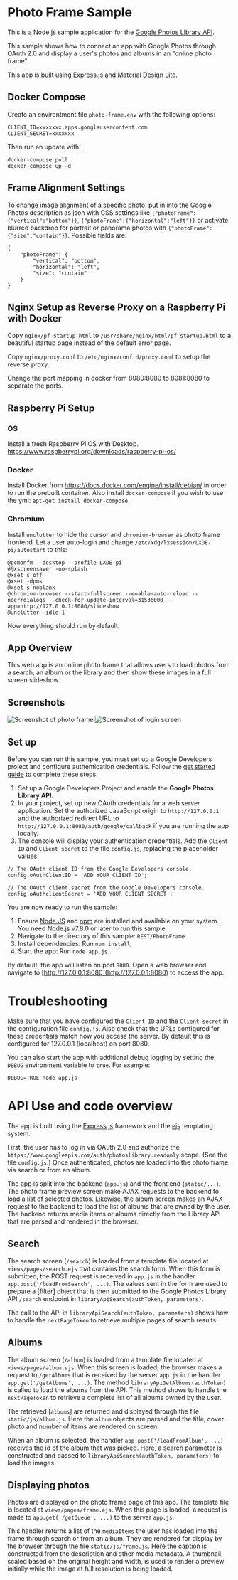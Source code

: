 # Photo Frame Sample

This is a Node.js sample application for the [Google Photos Library API](https://developers.google.com/photos).

This sample shows how to connect an app with Google Photos through OAuth 2.0 and display a user's photos and albums in an "online photo frame".

This app is built using [Express.js](https://expressjs.com/) and [Material Design Lite](https://getmdl.io/).

## Docker Compose

Create an environtment file `photo-frame.env` with the following options:

```
CLIENT_ID=xxxxxxx.apps.googleusercontent.com
CLIENT_SECRET=xxxxxxx
```

Then run an update with:

```
docker-compose pull
docker-compose up -d
```

## Frame Alignment Settings
To change image alignment of a specific photo, put in into the Google Photos description as json with CSS settings like `{"photoFrame":{"vertical":"bottom"}}`,  `{"photoFrame":{"horizontal":"left"}}` or activate blurred backdrop for portrait or panorama photos with `{"photoFrame":{"size":"contain"}}`.
Possible fields are:

```
{
    "photoFrame": {
        "vertical": "bottom",
        "horizontal": "left",
        "size": "contain"
    }
}
```

## Nginx Setup as Reverse Proxy on a Raspberry Pi with Docker

Copy `nginx/pf-startup.html` to `/usr/share/nginx/html/pf-startup.html` to a beautiful startup page instead of the default error page.

Copy `nginx/proxy.conf` to `/etc/nginx/conf.d/proxy.conf` to setup the reverse proxy.

Change the port mapping in docker from 8080:8080 to 8081:8080 to separate the ports.

## Raspberry Pi Setup

### OS

Install a fresh Raspberry Pi OS with Desktop. <https://www.raspberrypi.org/downloads/raspberry-pi-os/>

### Docker

Install Docker from <https://docs.docker.com/engine/install/debian/> in order to run the prebuilt container. Also install `docker-compose` if you wish to use the yml: `apt-get install docker-compose`.

### Chromium

Install `unclutter` to hide the cursor and `chromium-browser` as photo frame frontend.
Let a user auto-login and change `/etc/xdg/lxsession/LXDE-pi/autostart` to this:
```@lxpanel --profile LXDE-pi
@pcmanfm --desktop --profile LXDE-pi
#@xscreensaver -no-splash
@xset s off
@xset -dpms
@xset s noblank
@chromium-browser --start-fullscreen --enable-auto-reload --noerrdialogs --check-for-update-interval=31536000 --app=http://127.0.0.1:8080/slideshow
@unclutter -idle 1
```

Now everything should run by default.

## App Overview
This web app is an online photo frame that allows users to load photos from a search, an album or the library and then show these images in a full screen slideshow.

## Screenshots
![Screenshot of photo frame](images/preview.png)
![Screenshot of login screen](images/login.png)

## Set up
Before you can run this sample, you must set up a Google Developers project and configure authentication credentials. Follow the
[get started guide](https://developers.google.com/photos/library/guides/get-started) to complete these steps:
1. Set up a Google Developers Project and enable the **Google Photos Library API**.
1. In your project, set up new OAuth credentials for a web server application. Set the authorized JavaScript origin to `http://127.0.0.1` and the authorized redirect URL to `http://127.0.0.1:8080/auth/google/callback` if you are running the app locally.
1. The console will display your authentication credentials. Add the `Client ID` and `Client secret` to the file `config.js`, replacing the placeholder values:
```
// The OAuth client ID from the Google Developers console.
config.oAuthClientID = 'ADD YOUR CLIENT ID';

// The OAuth client secret from the Google Developers console.
config.oAuthclientSecret = 'ADD YOUR CLIENT SECRET';
```

You are now ready to run the sample:
1. Ensure [Node.JS](https://nodejs.org/) and [npm](https://www.npmjs.com/) are installed and available on your system. You need Node.js v7.8.0 or later to run this sample.
1. Navigate to the directory of this sample: `REST/PhotoFrame`.
1. Install dependencies: Run `npm install`,
1. Start the app: Run `node app.js`.

By default, the app will listen on port `8080`. Open a web browser and navigate to [http://127.0.0.1:8080](http://127.0.0.1:8080) to access the app.

# Troubleshooting
Make sure that you have configured the `Client ID` and the `Client secret` in the configuration file `config.js`.
Also check that the URLs configured for these credentials match how you access the server. By default this is configured for 127.0.0.1 (localhost) on port 8080.

You can also start the app with additional debug logging by setting the `DEBUG` environment variable to `true`. For example:
```
DEBUG=TRUE node app.js
```

# API Use and code overview
The app is built using the [Express.js](https://expressjs.com/) framework and the [ejs](http://ejs.co/) templating system.

First, the user has to log in via OAuth 2.0 and authorize the `https://www.googleapis.com/auth/photoslibrary.readonly` scope. (See the file `config.js`.)
Once authenticated, photos are loaded into the photo frame via search or from an album.

The app is split into the backend (`app.js`) and the front end (`static/...`). The photo frame preview screen make AJAX requests to the backend to load a list of selected photos. Likewise, the album screen makes an AJAX request to the backend to load the list of albums that are owned by the user. The backend returns media items or albums directly from the Library API that are parsed and rendered in the browser.

## Search
The search screen (`/search`) is loaded from a template file located at `views/pages/search.ejs` that contains the search form.
When this form is submitted, the POST request is received in `app.js` in the handler `app.post('/loadFromSearch', ...)`. The values sent in the form are used to prepare a [filter] object that is then submitted to the Google Photos Library API `/search` endpoint in `libraryApiSearch(authToken, parameters)`.

The call to the API in `libraryApiSearch(authToken, parameters)` shows how to handle the `nextPageToken` to retrieve multiple pages of search results.

## Albums
The album screen (`/album`)  is loaded from a template file located at `views/pages/album.ejs`. When this screen is loaded, the browser makes a request to `/getAlbums` that is received by the server `app.js` in the handler `app.get('/getAlbums', ...)`.
The method `libraryApiGetAlbums(authToken)` is called to load the albums from the API. This method shows to handle the `nextPageToken` to retrieve a complete list of all albums owned by the user.

The retrieved [`albums`] are returned and displayed through the file `static/js/album.js`. Here the `album` objects are parsed and the title, cover photo and number of items are rendered on screen.

When an album is selected, the handler `app.post('/loadFromAlbum', ...)` receives the id of the album that was picked. Here, a search parameter is constructed and passed to `libraryApiSearch(authToken, parameters)` to load the images.

## Displaying photos
Photos are displayed on the photo frame page of this app. The template file is located at `views/pages/frame.ejs`. When this page is loaded, a request is made to `app.get('/getQueue', ...)` to the server `app.js`.

This handler returns a list of the `mediaItems` the user has loaded into the frame through search or from an album. They are rendered for display by the browser through the file `static/js/frame.js`. Here the caption is constructed from the description and other media metadata. A thumbnail, scaled based on the original height and width, is used to render a preview initially while the image at full resolution is being loaded.
